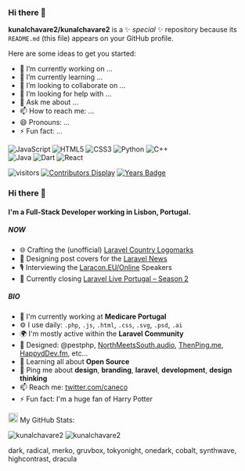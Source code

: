 ### Hi there 👋




**kunalchavare2/kunalchavare2** is a ✨ _special_ ✨ repository because its `README.md` (this file) appears on your GitHub profile.

Here are some ideas to get you started:

- 🔭 I’m currently working on ...
- 🌱 I’m currently learning ...
- 👯 I’m looking to collaborate on ...
- 🤔 I’m looking for help with ...
- 💬 Ask me about ...
- 📫 How to reach me: ...
- 😄 Pronouns: ...
- ⚡ Fun fact: ...
<div>
<img alt="JavaScript" src="https://img.shields.io/badge/javascript%20-%23323330.svg?&style=for-the-badge&logo=javascript&logoColor=%23F7DF1E"/>
<img alt="HTML5" src="https://img.shields.io/badge/html5%20-%23E34F26.svg?&style=for-the-badge&logo=html5&logoColor=white"/>
	<img alt="CSS3" src="https://img.shields.io/badge/css3%20-%231572B6.svg?&style=for-the-badge&logo=css3&logoColor=white"/>
  <img alt="Python" src="https://img.shields.io/badge/python%20-%2314354C.svg?&style=for-the-badge&logo=python&logoColor=white"/>
  <img alt="C++" src="https://img.shields.io/badge/c++%20-%2300599C.svg?&style=for-the-badge&logo=c%2B%2B&ogoColor=white"/><br>
  	<img alt="Java" src="https://img.shields.io/badge/java-%23ED8B00.svg?&style=for-the-badge&logo=java&logoColor=white"/>
    <img alt="Dart" src="https://img.shields.io/badge/dart-%230175C2.svg?&style=for-the-badge&logo=dart&logoColor=white"/>
    <img alt="React" src="https://img.shields.io/badge/react%20-%2320232a.svg?&style=for-the-badge&logo=react&logoColor=%2361DAFB"/>
    </div>

![visitors](https://visitor-badge.glitch.me/badge?page_id=page.id)
[![Contributors Display](https://badges.pufler.dev/contributors/kunalchavare2/git-badges?size=50&padding=5&bots=true)](https://badges.pufler.dev)
[![Years Badge](https://badges.pufler.dev/years/kunalchavare2)](https://badges.pufler.dev)




### Hi there 👋

#### I'm a Full-Stack Developer working in Lisbon, Portugal.

##### NOW

- 🌐 Crafting the (unofficial) [Laravel Country Logomarks](https://github.com/caneco/laravel-country-logomarks)
- 💅 Designing post covers for the [Laravel News](https://twitter.com/Caneco/status/1322187341436518402)
- 🎙 Interviewing the [Laracon.EU/Online](https://twitter.com/LaraconEU/status/1328686553040887808) Speakers
- 💬 Currently closing [Laravel Live Portugal – Season 2](https://www.youtube.com/playlist?list=PLLXPV3-YsvzTSuYYr6EkIQyvbzbvIQjkh)

##### BIO

- 🏢 I'm currently working at **Medicare Portugal**
- ⚙️ I use daily: `.php`, `.js`, `.html`, `.css`, `.svg`, `.psd`, `.ai`
- 🌍 I'm mostly active within the **Laravel Community**
- 💅 Designed: @pestphp, [NorthMeetsSouth.audio](https://www.northmeetssouth.audio), [ThenPing.me](https://thenping.me), [HappydDev.fm](https://www.happydev.fm), etc…
- 🌱 Learning all about **Open Source**
- 💬 Ping me about **design**, **branding**, **laravel**, **development**, **design thinking**
- 📫 Reach me: [twitter.com/caneco](https://twitter.com/caneco)
- ⚡️ Fun fact: I'm a huge fan of Harry Potter
<p><g-emoji class="g-emoji" alias="chart_with_upwards_trend" fallback-src="https://github.githubassets.com/images/icons/emoji/unicode/1f4c8.png"><img class="emoji" alt="chart_with_upwards_trend" height="20" width="20" src="https://github.githubassets.com/images/icons/emoji/unicode/1f4c8.png"></g-emoji> My GitHub Stats:</p>

<div>
<img src="https://github-readme-stats.vercel.app/api?username=kunalchavare2&show_icons=true&theme=dracula" alt="kunalchavare2" d style="max-width:100%;"></a>
<img src="https://github-readme-stats.vercel.app/api/top-langs/?username=kunalchavare&layout=compact&show_icons=true&theme=dracula" alt="kunalchavare2" d style="max-width:100%;"></a>
</div>

dark, radical, merko, gruvbox, tokyonight, onedark, cobalt, synthwave, highcontrast, dracula


